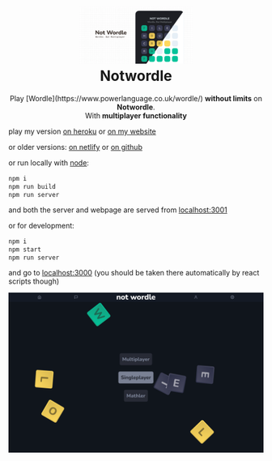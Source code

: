 <h1 align="center">
  <img alt="notwordle-logo" src="https://raw.githubusercontent.com/Raaydon/not-wordle/master/public/ogImage.jpg" width="224px"/><br/>
  Notwordle
</h1>
<p align="center">Play [Wordle](https://www.powerlanguage.co.uk/wordle/) <b>without limits</b> on <b>Notwordle</b>.<br/>With<b> multiplayer functionality</b>

play my version [on heroku](https://notwordle.herokuapp.com/) or [on my website](https://rimell.cc/notwordle) 

or older versions: [on netlify](https://notwordle.netlify.app) or [on github](https://raaydon.github.io/not-wordle/)

or run locally with [node](https://nodejs.org/en/):

```
npm i
npm run build
npm run server
```
and both the server and webpage are served from [localhost:3001](http://localhost:3001/)

or for development:

```
npm i
npm start
npm run server
```

and go to [localhost:3000](http://localhost:3000) (you should be taken there automatically by react scripts though)

![Homepage](./public/notwordleHomepage.png)

